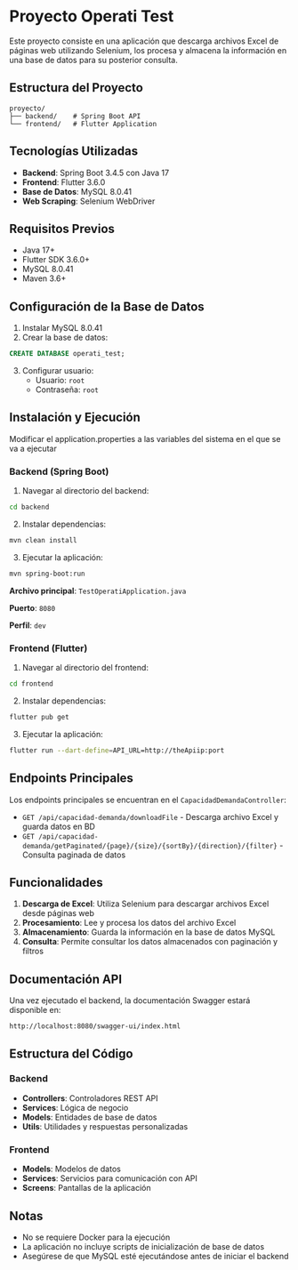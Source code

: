 # Proyecto Operati Test

Este proyecto consiste en una aplicación que descarga archivos Excel de páginas web utilizando Selenium, los procesa y almacena la información en una base de datos para su posterior consulta.

## Estructura del Proyecto

```
proyecto/
├── backend/    # Spring Boot API
└── frontend/   # Flutter Application
```

## Tecnologías Utilizadas

- **Backend**: Spring Boot 3.4.5 con Java 17
- **Frontend**: Flutter 3.6.0
- **Base de Datos**: MySQL 8.0.41
- **Web Scraping**: Selenium WebDriver

## Requisitos Previos

- Java 17+
- Flutter SDK 3.6.0+
- MySQL 8.0.41
- Maven 3.6+

## Configuración de la Base de Datos

1. Instalar MySQL 8.0.41
2. Crear la base de datos:
```sql
CREATE DATABASE operati_test;
```
3. Configurar usuario:
   - Usuario: `root`
   - Contraseña: `root`

## Instalación y Ejecución

Modificar el application.properties a las variables del sistema en el que se va a ejecutar

### Backend (Spring Boot)

1. Navegar al directorio del backend:
```bash
cd backend
```

2. Instalar dependencias:
```bash
mvn clean install
```

3. Ejecutar la aplicación:
```bash
mvn spring-boot:run
```

**Archivo principal**: `TestOperatiApplication.java`

**Puerto**: `8080`

**Perfil**: `dev`

### Frontend (Flutter)

1. Navegar al directorio del frontend:
```bash
cd frontend
```

2. Instalar dependencias:
```bash
flutter pub get
```

3. Ejecutar la aplicación:
```bash
flutter run --dart-define=API_URL=http://theApiip:port
```

## Endpoints Principales

Los endpoints principales se encuentran en el `CapacidadDemandaController`:

- `GET /api/capacidad-demanda/downloadFile` - Descarga archivo Excel y guarda datos en BD
- `GET /api/capacidad-demanda/getPaginated/{page}/{size}/{sortBy}/{direction}/{filter}` - Consulta paginada de datos

## Funcionalidades

1. **Descarga de Excel**: Utiliza Selenium para descargar archivos Excel desde páginas web
2. **Procesamiento**: Lee y procesa los datos del archivo Excel
3. **Almacenamiento**: Guarda la información en la base de datos MySQL
4. **Consulta**: Permite consultar los datos almacenados con paginación y filtros

## Documentación API

Una vez ejecutado el backend, la documentación Swagger estará disponible en:
```
http://localhost:8080/swagger-ui/index.html
```

## Estructura del Código

### Backend
- **Controllers**: Controladores REST API
- **Services**: Lógica de negocio
- **Models**: Entidades de base de datos
- **Utils**: Utilidades y respuestas personalizadas

### Frontend
- **Models**: Modelos de datos
- **Services**: Servicios para comunicación con API
- **Screens**: Pantallas de la aplicación

## Notas

- No se requiere Docker para la ejecución
- La aplicación no incluye scripts de inicialización de base de datos
- Asegúrese de que MySQL esté ejecutándose antes de iniciar el backend
